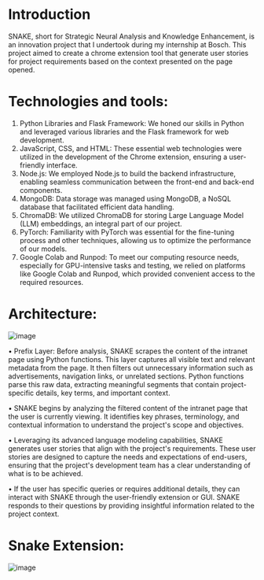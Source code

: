 
# Introduction
SNAKE, short for Strategic Neural Analysis and Knowledge Enhancement, is an innovation project that I undertook during my internship at Bosch.
This project aimed to create a chrome extension tool that generate user stories for project requirements based on the context presented on the page opened.


# Technologies and tools:

1.	Python Libraries and Flask Framework: We honed our skills in Python and leveraged various libraries and the Flask framework for web development.
2.	JavaScript, CSS, and HTML: These essential web technologies were utilized in the development of the Chrome extension, ensuring a user-friendly interface.
3.	Node.js: We employed Node.js to build the backend infrastructure, enabling seamless communication between the front-end and back-end components.
4.	MongoDB: Data storage was managed using MongoDB, a NoSQL database that facilitated efficient data handling.
5.	ChromaDB: We utilized ChromaDB for storing Large Language Model (LLM) embeddings, an integral part of our project.
6.	PyTorch: Familiarity with PyTorch was essential for the fine-tuning process and other techniques, allowing us to optimize the performance of our models.
7.	Google Colab and Runpod: To meet our computing resource needs, especially for GPU-intensive tasks and testing, we relied on platforms like Google Colab and Runpod, which provided convenient access to the required resources.

# Architecture:

![image](https://github.com/Abdelrahman-Abuhelal/mysnake/assets/77440941/5439e42d-d0a6-4866-bcaf-69799d4460ad)

• Prefix Layer: Before analysis, SNAKE scrapes the content of the intranet page using Python functions. This layer captures all visible text and relevant metadata from the page. It then filters out unnecessary information such as advertisements, navigation links, or unrelated sections. Python functions parse this raw data, extracting meaningful segments that contain project-specific details, key terms, and important context.

• SNAKE begins by analyzing the filtered content of the intranet page that the user is currently viewing. It identifies key phrases, terminology, and contextual information to understand the project's scope and objectives.

• Leveraging its advanced language modeling capabilities, SNAKE generates user stories that align with the project's requirements. These user stories are designed to capture the needs and expectations of end-users, ensuring that the project's development team has a clear understanding of what is to be achieved.

• If the user has specific queries or requires additional details, they can interact with SNAKE through the user-friendly extension or GUI. SNAKE responds to their questions by providing insightful information related to the project context.

# Snake Extension:

![image](https://github.com/Abdelrahman-Abuhelal/mysnake/assets/77440941/bbd0e3d5-b563-40ef-8a31-13a5946dd8b4)
